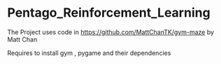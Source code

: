 # Pentago_Reinforcement_Learning

The Project uses code in https://github.com/MattChanTK/gym-maze by Matt Chan

Requires to install gym , pygame and their dependencies
